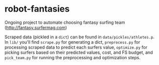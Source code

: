 # robot-fantasies
Ongoing project to automate choosing fantasy surfing team (http://fantasy.surfermag.com)

Scraped data (pickled in a `dict`) can be found in `data/pickles/athletes.p`. In `lib/` you'll find `scrape.py` for generating a dict, `preprocess.py` for processing scraped data to predict each surfers value, `optimize.py` for picking surfers based on their predicted values, cost, and FS budget, and `pick_team.py` for running the preprocessing and optimization steps.

